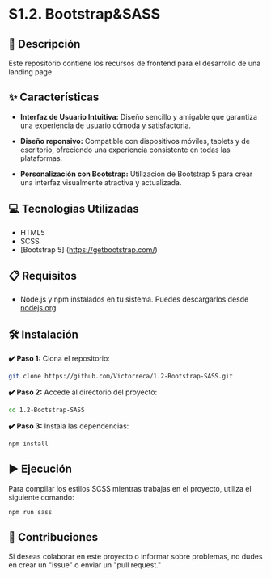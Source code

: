 # S1.2. Bootstrap&SASS

## 📄 Descripción

Este repositorio contiene los recursos de frontend para el desarrollo de una landing page

## ✨ Características

- **Interfaz de Usuario Intuitiva:** Diseño sencillo y amigable que garantiza una experiencia de usuario cómoda y satisfactoria.

- **Diseño reponsivo:** Compatible con dispositivos móviles, tablets y de escritorio, ofreciendo una experiencia consistente en todas las plataformas.

- **Personalización con Bootstrap:** Utilización de Bootstrap 5 para crear una interfaz visualmente atractiva y actualizada.

## 💻 Tecnologias Utilizadas

- HTML5
- SCSS
- [Bootstrap 5] (https://getbootstrap.com/)

## 📋 Requisitos

- Node.js y npm instalados en tu sistema. Puedes descargarlos desde [nodejs.org](https://nodejs.org/).

## 🛠️ Instalación

**✔️ Paso 1:** Clona el repositorio:

```bash
git clone https://github.com/Victorreca/1.2-Bootstrap-SASS.git
```

**✔️ Paso 2:** Accede al directorio del proyecto:

```bash
cd 1.2-Bootstrap-SASS
```

**✔️ Paso 3:** Instala las dependencias:

```bash
npm install
```

## ▶️ Ejecución

Para compilar los estilos SCSS mientras trabajas en el proyecto, utiliza el siguiente comando:

```bash
npm run sass
```

## 🤝 Contribuciones

Si deseas colaborar en este proyecto o informar sobre problemas, no dudes en crear un "issue" o enviar un "pull request."
